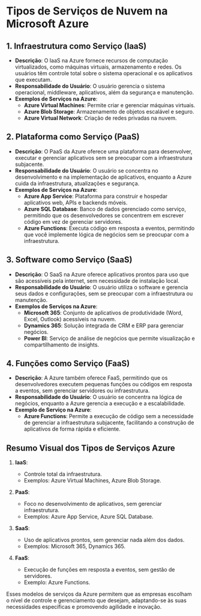 # Tipos de Serviços de Nuvem na Microsoft Azure

## 1. Infraestrutura como Serviço (IaaS)
- **Descrição**: O IaaS na Azure fornece recursos de computação virtualizados, como máquinas virtuais, armazenamento e redes. Os usuários têm controle total sobre o sistema operacional e os aplicativos que executam.
- **Responsabilidade do Usuário**: O usuário gerencia o sistema operacional, middleware, aplicativos, além da segurança e manutenção.
- **Exemplos de Serviços na Azure**:
  - **Azure Virtual Machines**: Permite criar e gerenciar máquinas virtuais.
  - **Azure Blob Storage**: Armazenamento de objetos escalável e seguro.
  - **Azure Virtual Network**: Criação de redes privadas na nuvem.

## 2. Plataforma como Serviço (PaaS)
- **Descrição**: O PaaS da Azure oferece uma plataforma para desenvolver, executar e gerenciar aplicativos sem se preocupar com a infraestrutura subjacente.
- **Responsabilidade do Usuário**: O usuário se concentra no desenvolvimento e na implementação de aplicativos, enquanto a Azure cuida da infraestrutura, atualizações e segurança.
- **Exemplos de Serviços na Azure**:
  - **Azure App Service**: Plataforma para construir e hospedar aplicativos web, APIs e backends móveis.
  - **Azure SQL Database**: Banco de dados gerenciado como serviço, permitindo que os desenvolvedores se concentrem em escrever código em vez de gerenciar servidores.
  - **Azure Functions**: Executa código em resposta a eventos, permitindo que você implemente lógica de negócios sem se preocupar com a infraestrutura.

## 3. Software como Serviço (SaaS)
- **Descrição**: O SaaS na Azure oferece aplicativos prontos para uso que são acessíveis pela internet, sem necessidade de instalação local.
- **Responsabilidade do Usuário**: O usuário utiliza o software e gerencia seus dados e configurações, sem se preocupar com a infraestrutura ou manutenção.
- **Exemplos de Serviços na Azure**:
  - **Microsoft 365**: Conjunto de aplicativos de produtividade (Word, Excel, Outlook) acessíveis na nuvem.
  - **Dynamics 365**: Solução integrada de CRM e ERP para gerenciar negócios.
  - **Power BI**: Serviço de análise de negócios que permite visualização e compartilhamento de insights.

## 4. Funções como Serviço (FaaS)
- **Descrição**: A Azure também oferece FaaS, permitindo que os desenvolvedores executem pequenas funções ou códigos em resposta a eventos, sem gerenciar servidores ou infraestrutura.
- **Responsabilidade do Usuário**: O usuário se concentra na lógica de negócios, enquanto a Azure gerencia a execução e a escalabilidade.
- **Exemplo de Serviço na Azure**:
  - **Azure Functions**: Permite a execução de código sem a necessidade de gerenciar a infraestrutura subjacente, facilitando a construção de aplicativos de forma rápida e eficiente.

## Resumo Visual dos Tipos de Serviços Azure

1. **IaaS**: 
   - Controle total da infraestrutura.
   - Exemplos: Azure Virtual Machines, Azure Blob Storage.

2. **PaaS**: 
   - Foco no desenvolvimento de aplicativos, sem gerenciar infraestrutura.
   - Exemplos: Azure App Service, Azure SQL Database.

3. **SaaS**: 
   - Uso de aplicativos prontos, sem gerenciar nada além dos dados.
   - Exemplos: Microsoft 365, Dynamics 365.

4. **FaaS**: 
   - Execução de funções em resposta a eventos, sem gestão de servidores.
   - Exemplo: Azure Functions.

Esses modelos de serviços da Azure permitem que as empresas escolham o nível de controle e gerenciamento que desejam, adaptando-se às suas necessidades específicas e promovendo agilidade e inovação.
